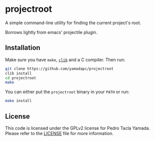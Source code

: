# projectroot
A simple command-line utility for finding the current project's root.

Borrows lightly from emacs' projectile plugin.

## Installation
Make sure you have `make`, [`clib`](https://github.com/clibs/clib#installation)
and a C compiler. Then run:
```bash
git clone https://github.com/yamadapc/projectroot
clib install
cd projectroot
make
```

You can either put the `projectroot` binary in your `PATH` or run:
```bash
make install
```

## License
This code is licensed under the GPLv2 license for Pedro Tacla Yamada. Please
refer to the [LICENSE](/LICENSE) file for more information.
